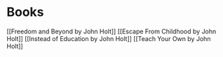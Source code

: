 # Books
[[Freedom and Beyond by John Holt]]
[[Escape From Childhood by John Holt]]
[[Instead of Education by John Holt]]
[[Teach Your Own by John Holt]]